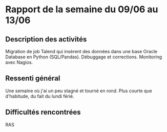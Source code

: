 # Rapport de la semaine du 09/06 au 13/06
## Description des activités
Migration de job Talend qui insèrent des données dans une base Oracle Database en Python (SQL/Pandas). 
Débuggage et corrections.
Monitoring avec Nagios.

## Ressenti général
Une semaine où j'ai un peu stagné et tourné en rond. 
Plus courte que d'habitude, du fait du lundi férié.

## Difficultés rencontrées
RAS
